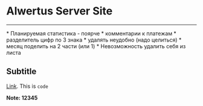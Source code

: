 # Alwertus Server Site
<hr>
* Планируемая статистика - поярче
* комментарии к платежам
* разделитель цифр по 3 знака
* удалять неудобно (надо целиться)
* месяц поделить на 2 части (или 1)
* Невозможность удалить себя из листа

## Subtitle

[Link](https://github.com/facebook/create-react-app).
This is `code`

**Note: 12345**